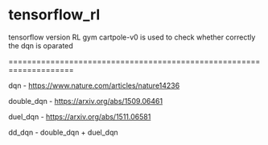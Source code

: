 # tensorflow_rl

tensorflow version RL
gym cartpole-v0 is used to check whether correctly the dqn is oparated

====================================================================

dqn - https://www.nature.com/articles/nature14236

double_dqn - https://arxiv.org/abs/1509.06461

duel_dqn - https://arxiv.org/abs/1511.06581

dd_dqn - double_dqn + duel_dqn
